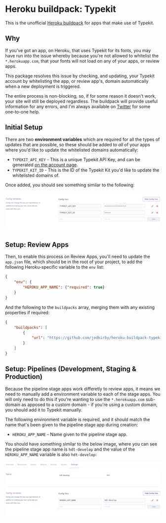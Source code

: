 # Heroku buildpack: Typekit

This is the unofficial [Heroku buildpack](http://devcenter.heroku.com/articles/buildpacks) for apps that make use of Typekit.

## Why

If you've got an app, on Heroku, that uses Typekit for its fonts, you may have run into the issue whereby because you're not allowed to whitelist the `*.herokuapp.com`, that your fonts will not load on any of your apps, or review apps.

This package resolves this issue by checking, and updating, your Typekit account by whitelisting the app, or review app's, domain automatically when a new deployment is triggered.

The entire process is non-blocking, so, if for some reason it doesn't work, your site will still be deployed regardless. The buildpack will provide useful information for any errors, and I'm always available on [Twitter](https://twitter.com/jedkirby) for some one-to-one help.

## Initial Setup

There are two **environment variables** which are required for all the types of updates that are possible, so these should be added to _all_ of your apps where you'd like to update the whitelisted domains automatically:

- `TYPEKIT_API_KEY` - This is a unique Typekit API Key, and can be generated [on the account page](https://typekit.com/account/tokens).
- `TYPEKIT_KIT_ID` - This is the ID of the Typekit Kit you'd like to update the whitelisted domains of.

Once added, you should see something similar to the following:

![Heroku Typekit Settings](assets/heroku-typekit-settings.png?raw=true "Heroku Typekit Settings")

## Setup: Review Apps

Then, to enable this process on Review Apps, you'll need to update the `app.json` file, which should be in the root of your project, to add the following Heroku-specific variable to the `env` list:

```json
{
    "env": {
        "HEROKU_APP_NAME": {"required": true}
    }
}
```

And the following to the `buildpacks` array, merging them with any existing properties if required:

```json
{
    "buildpacks": [
        {
            "url": "https://github.com/jedkirby/heroku-buildpack-typekit"
        }
    ]
}
```

## Setup: Pipelines (Development, Staging & Production)

Because the pipeline stage apps work differetly to review apps, it means we need to manually add a environment variable to each of the stage apps. You will only need to do this if you're wanting to use the `*.herokuapp.com` sub-domain as apposed to a custom domain - if you're using a custom domain, you should add it to Typekit manually.

The following environment variable is required, and it should match the name that's been given to the pipeline stage app during creation:

- `HEROKU_APP_NAME` - Name given to the pipeline stage app.

You should have something similar to the below image, where you can see the pipeline stage app name is `hdt-develop` and the value of the `HEROKU_APP_NAME` variable is also `hdt-develop`:

![Heroku App Name](assets/heroku-app-name.png?raw=true "Heroku App Name")
